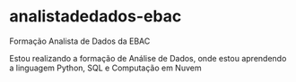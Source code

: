 # analistadedados-ebac
 Formação Analista de Dados da EBAC

Estou realizando a formação de Análise de Dados, onde estou aprendendo a linguagem Python, SQL e Computação em Nuvem